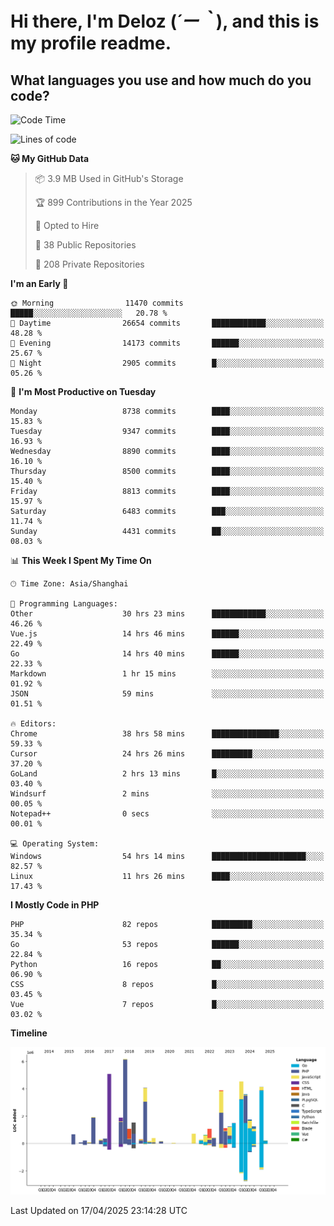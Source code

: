 # **Hi there, I'm Deloz (*´ー｀*), and this is my profile readme.**

## **What languages you use and how much do you code?**

<!--START_SECTION:waka-->
![Code Time](http://img.shields.io/badge/Code%20Time-6%2C170%20hrs%2028%20mins-blue)

![Lines of code](https://img.shields.io/badge/From%20Hello%20World%20I%27ve%20Written-50.7%20million%20lines%20of%20code-blue)

**🐱 My GitHub Data** 

> 📦 3.9 MB Used in GitHub's Storage 
 > 
> 🏆 899 Contributions in the Year 2025
 > 
> 💼 Opted to Hire
 > 
> 📜 38 Public Repositories 
 > 
> 🔑 208 Private Repositories 
 > 
**I'm an Early 🐤** 

```text
🌞 Morning                11470 commits       █████░░░░░░░░░░░░░░░░░░░░   20.78 % 
🌆 Daytime                26654 commits       ████████████░░░░░░░░░░░░░   48.28 % 
🌃 Evening                14173 commits       ██████░░░░░░░░░░░░░░░░░░░   25.67 % 
🌙 Night                  2905 commits        █░░░░░░░░░░░░░░░░░░░░░░░░   05.26 % 
```
📅 **I'm Most Productive on Tuesday** 

```text
Monday                   8738 commits        ████░░░░░░░░░░░░░░░░░░░░░   15.83 % 
Tuesday                  9347 commits        ████░░░░░░░░░░░░░░░░░░░░░   16.93 % 
Wednesday                8890 commits        ████░░░░░░░░░░░░░░░░░░░░░   16.10 % 
Thursday                 8500 commits        ████░░░░░░░░░░░░░░░░░░░░░   15.40 % 
Friday                   8813 commits        ████░░░░░░░░░░░░░░░░░░░░░   15.97 % 
Saturday                 6483 commits        ███░░░░░░░░░░░░░░░░░░░░░░   11.74 % 
Sunday                   4431 commits        ██░░░░░░░░░░░░░░░░░░░░░░░   08.03 % 
```


📊 **This Week I Spent My Time On** 

```text
🕑︎ Time Zone: Asia/Shanghai

💬 Programming Languages: 
Other                    30 hrs 23 mins      ████████████░░░░░░░░░░░░░   46.26 % 
Vue.js                   14 hrs 46 mins      ██████░░░░░░░░░░░░░░░░░░░   22.49 % 
Go                       14 hrs 40 mins      ██████░░░░░░░░░░░░░░░░░░░   22.33 % 
Markdown                 1 hr 15 mins        ░░░░░░░░░░░░░░░░░░░░░░░░░   01.92 % 
JSON                     59 mins             ░░░░░░░░░░░░░░░░░░░░░░░░░   01.51 % 

🔥 Editors: 
Chrome                   38 hrs 58 mins      ███████████████░░░░░░░░░░   59.33 % 
Cursor                   24 hrs 26 mins      █████████░░░░░░░░░░░░░░░░   37.20 % 
GoLand                   2 hrs 13 mins       █░░░░░░░░░░░░░░░░░░░░░░░░   03.40 % 
Windsurf                 2 mins              ░░░░░░░░░░░░░░░░░░░░░░░░░   00.05 % 
Notepad++                0 secs              ░░░░░░░░░░░░░░░░░░░░░░░░░   00.01 % 

💻 Operating System: 
Windows                  54 hrs 14 mins      █████████████████████░░░░   82.57 % 
Linux                    11 hrs 26 mins      ████░░░░░░░░░░░░░░░░░░░░░   17.43 % 
```

**I Mostly Code in PHP** 

```text
PHP                      82 repos            █████████░░░░░░░░░░░░░░░░   35.34 % 
Go                       53 repos            ██████░░░░░░░░░░░░░░░░░░░   22.84 % 
Python                   16 repos            ██░░░░░░░░░░░░░░░░░░░░░░░   06.90 % 
CSS                      8 repos             █░░░░░░░░░░░░░░░░░░░░░░░░   03.45 % 
Vue                      7 repos             █░░░░░░░░░░░░░░░░░░░░░░░░   03.02 % 
```



**Timeline**

![Lines of Code chart](https://raw.githubusercontent.com/deloz/deloz/main/assets/bar_graph.png)


 Last Updated on 17/04/2025 23:14:28 UTC
<!--END_SECTION:waka-->
